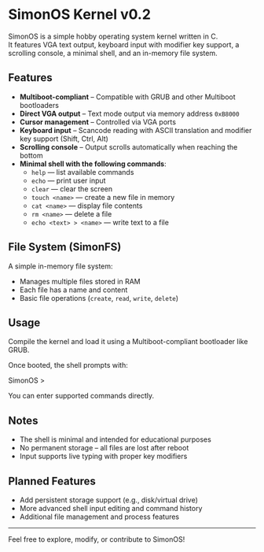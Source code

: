 # SimonOS Kernel v0.2

SimonOS is a simple hobby operating system kernel written in C.  
It features VGA text output, keyboard input with modifier key support, a scrolling console, a minimal shell, and an in-memory file system.

## Features

- **Multiboot-compliant** – Compatible with GRUB and other Multiboot bootloaders
- **Direct VGA output** – Text mode output via memory address `0xB8000`
- **Cursor management** – Controlled via VGA ports
- **Keyboard input** – Scancode reading with ASCII translation and modifier key support (Shift, Ctrl, Alt)
- **Scrolling console** – Output scrolls automatically when reaching the bottom
- **Minimal shell with the following commands**:
  - `help` — list available commands
  - `echo` — print user input
  - `clear` — clear the screen
  - `touch <name>` — create a new file in memory
  - `cat <name>` — display file contents
  - `rm <name>` — delete a file
  - `echo <text> > <name>` — write text to a file

## File System (SimonFS)

A simple in-memory file system:

- Manages multiple files stored in RAM
- Each file has a name and content
- Basic file operations (`create`, `read`, `write`, `delete`)

## Usage

Compile the kernel and load it using a Multiboot-compliant bootloader like GRUB.

Once booted, the shell prompts with:

SimonOS >


You can enter supported commands directly.

## Notes

- The shell is minimal and intended for educational purposes
- No permanent storage – all files are lost after reboot
- Input supports live typing with proper key modifiers

## Planned Features

- Add persistent storage support (e.g., disk/virtual drive)
- More advanced shell input editing and command history
- Additional file management and process features

---

Feel free to explore, modify, or contribute to SimonOS!
